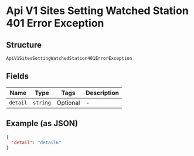 
# Api V1 Sites Setting Watched Station 401 Error Exception

## Structure

`ApiV1SitesSettingWatchedStation401ErrorException`

## Fields

| Name | Type | Tags | Description |
|  --- | --- | --- | --- |
| `detail` | `string` | Optional | - |

## Example (as JSON)

```json
{
  "detail": "detail6"
}
```

